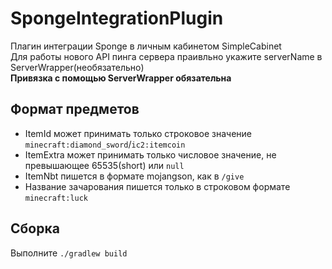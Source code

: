 # SpongeIntegrationPlugin
Плагин интеграции Sponge в личным кабинетом SimpleCabinet  
Для работы нового API пинга сервера праивльно укажите serverName в ServerWrapper(необязательно)  
**Привязка с помощью ServerWrapper обязательна**
## Формат предметов
- ItemId может принимать только строковое значение `minecraft:diamond_sword`/`ic2:itemcoin`
- ItemExtra может принимать только числовое значение, не превышающее 65535(short) или `null`
- ItemNbt пишется в формате mojangson, как в `/give`
- Название зачарования пишется только в строковом формате `minecraft:luck`
## Сборка
Выполните `./gradlew build`
